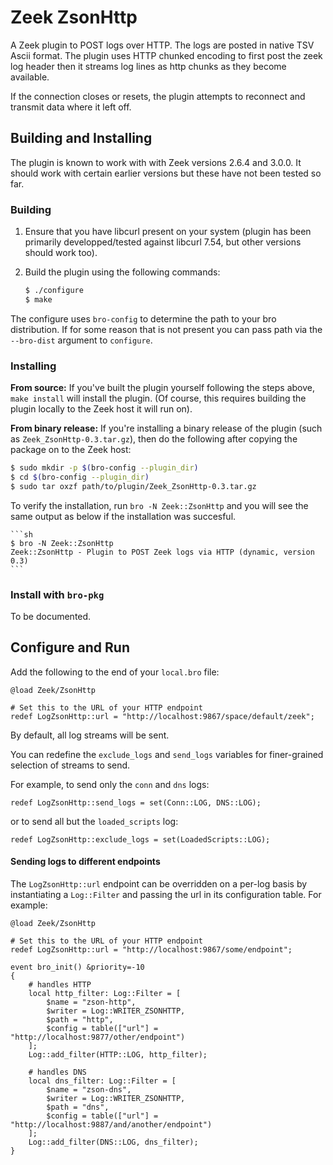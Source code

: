 # Zeek ZsonHttp

A Zeek plugin to POST logs over HTTP. The logs are posted in native
TSV Ascii format. The plugin uses HTTP chunked encoding to first post
the zeek log header then it streams log lines as http chunks as they
become available.

If the connection closes or resets, the plugin attempts to reconnect
and transmit data where it left off.


## Building and Installing

The plugin is known to work with with Zeek versions 2.6.4 and
3.0.0. It should work with certain earlier versions but these have not
been tested so far.

### Building


1. Ensure that you have libcurl present on your system (plugin has
been primarily developped/tested against libcurl 7.54, but other
versions should work too).

1. Build the plugin using the following commands:

    ```sh
    $ ./configure
    $ make
    ```

The configure uses `bro-config` to determine the path to your bro
distribution. If for some reason that is not present you can pass path
via the `--bro-dist` argument to `configure`.


### Installing

**From source:** If you've built the plugin yourself following the steps above, `make
install` will install the plugin. (Of course, this requires building
the plugin locally to the Zeek host it will run on).


**From binary release:** If you're installing a binary release of the plugin (such as
`Zeek_ZsonHttp-0.3.tar.gz`), then do the following after copying the
package on to the Zeek host:

```sh
$ sudo mkdir -p $(bro-config --plugin_dir)
$ cd $(bro-config --plugin_dir)
$ sudo tar oxzf path/to/plugin/Zeek_ZsonHttp-0.3.tar.gz
```


To verify the installation, run `bro -N Zeek::ZsonHttp` and you will
see the same output as below if the installation was succesful.

    ```sh
    $ bro -N Zeek::ZsonHttp
    Zeek::ZsonHttp - Plugin to POST Zeek logs via HTTP (dynamic, version 0.3)
    ```

### Install with `bro-pkg`

To be documented.


## Configure and Run



Add the following to the end of your `local.bro` file:

```
@load Zeek/ZsonHttp

# Set this to the URL of your HTTP endpoint
redef LogZsonHttp::url = "http://localhost:9867/space/default/zeek";
```

By default, all log streams will be sent.

You can redefine the `exclude_logs` and `send_logs` variables
for finer-grained selection of streams to send.

For example, to send only the `conn` and `dns` logs:


```
redef LogZsonHttp::send_logs = set(Conn::LOG, DNS::LOG);
```


or to send all but the `loaded_scripts` log:
```
redef LogZsonHttp::exclude_logs = set(LoadedScripts::LOG);
```

#### Sending logs to different endpoints

The `LogZsonHttp::url` endpoint can be overridden on a per-log basis
by instantiating a `Log::Filter` and passing the url in its
configuration table. For example: 

```
@load Zeek/ZsonHttp

# Set this to the URL of your HTTP endpoint
redef LogZsonHttp::url = "http://localhost:9867/some/endpoint";

event bro_init() &priority=-10
{
    # handles HTTP
    local http_filter: Log::Filter = [
        $name = "zson-http",
        $writer = Log::WRITER_ZSONHTTP,
        $path = "http",
        $config = table(["url"] = "http://localhost:9877/other/endpoint")
    ];
    Log::add_filter(HTTP::LOG, http_filter);

    # handles DNS
    local dns_filter: Log::Filter = [
        $name = "zson-dns",
        $writer = Log::WRITER_ZSONHTTP,
        $path = "dns",
        $config = table(["url"] = "http://localhost:9887/and/another/endpoint")
    ];
    Log::add_filter(DNS::LOG, dns_filter);
}
```
